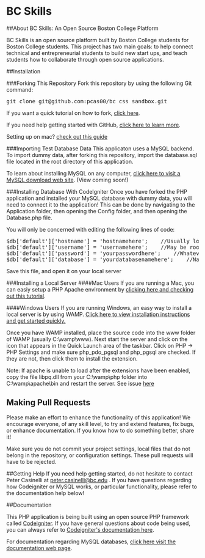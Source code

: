 # BC Skills

##About BC Skills: An Open Source Boston College Platform
<p>BC Skills is an open source platform built by Boston College students for Boston College students.
This project has two main goals: to help connect technical and entrepreneurial students to build new start ups, and teach 
students how to collaborate through open source applications.</p>

##Installation

###Forking This Repository
Fork this repository by using the following Git command:

<pre>
git clone git@github.com:pcas00/bc_css_sandbox.git
</pre>

If you want a quick tutorial on how to fork, <a href="http://help.github.com/fork-a-repo/" target="_blank">click here</a>.

If you need help getting started with GitHub, <a href="http://learn.github.com/p/intro.html" target="_blank">click here to learn more</a>.

Setting up on mac? <a href="http://help.github.com/mac-set-up-git/" target="_blank">check out this guide</a>

###Importing Test Database Data
This applicaton uses a MySQL backend. To import dummy data, after forking this repository, import the database.sql file located
in the root directory of this application.

To learn about installing MySQL on any computer, <a href="http://dev.mysql.com/doc/refman/5.5/en/installing.html" target="_blank">click here to visit a MySQL download web site</a>. (View coming soon!)

###Installing Database With CodeIgniter
Once you have forked the PHP application and installed your MySQL database with dummy data, you will need to connect it to the application!
This can be done by navigating to the Application folder, then opening the Config folder, and then opening the Database.php file.

You will only be concerned with editing the following lines of code:

<pre>
$db['default']['hostname'] = 'hostnamehere';	//Usually localhost
$db['default']['username'] = 'usernamehere';	//May be root
$db['default']['password'] = 'yourpasswordhere';	//Whatever password you chose to setup the database
$db['default']['database'] = 'yourdatabasenamehere';	//Name of the database. We used css for "computer science society"!
</pre>



Save this file, and open it on your local server

###Installing a Local Server
####Mac Users
If you are running a Mac, you can easiy setup a PHP Apache environment by <a href="http://www.coolestguyplanet.net/how-to-install-php-mysql-apache-on-os-x-10-6/" target="_blank">clicking here and checking out this tutorial</a>.
 
####Windows Users
If you are running Windows, an easy way to install a local server is by using WAMP. <a href="http://www.wampserver.com/en/" target="_blank">Click here to view installation instructions and get started quickly.</a>

Once you have WAMP installed, place the source code into the www folder of WAMP (usually C:\wamp\www). Next start the server and click on the icon that appears in the Quick Launch area of the taskbar. Click on PHP -> PHP Settings and make sure php_pdo_pgsql
and php_pgsql are checked.  If they are not, then click them to install the extension.

Note: If apache is unable to load after the extensions have been enabled, copy the file libpq.dll from your C:\wamp\php folder into C:\wamp\apache\bin and restart the server.
See issue <a href="http://forum.wampserver.com/read.php?2,40270,40311" target="_blank">here</a> 
 
## Making Pull Requests
Please make an effort to enhance the functionality of this application! We encourage everyone, of any skill level, to try and extend features, fix bugs, or enhance documentation. If you know how to do something better, share it!

Make sure you do not commit your project settings, local files that do not belong in the repository, or configuration settings. These pull requests will have to be rejected.

##Getting Help
If you need help getting started, do not hesitate to contact Peter Casinelli at <a href="mailto:peter.casinelli@bc.edu" target="_blank">peter.casinelli@bc.edu</a> .
If you have questions regarding how Codeigniter or MySQL works, or particular functionality, please refer to the documentation help below!

##Documentation

This PHP application is being built using an open source PHP framework called <a href="http://www.codeigniter.com" target="blank">Codeigniter</a>.
If you have general questions about code being used, you can always refer to <a href="http://codeigniter.com/user_guide/" target="_blank">Codeigniter's documentation here</a>.

For documentation regarding MySQL databases, <a href="http://dev.mysql.com/doc/" target="_blank">click here visit the documentation web page</a>.
